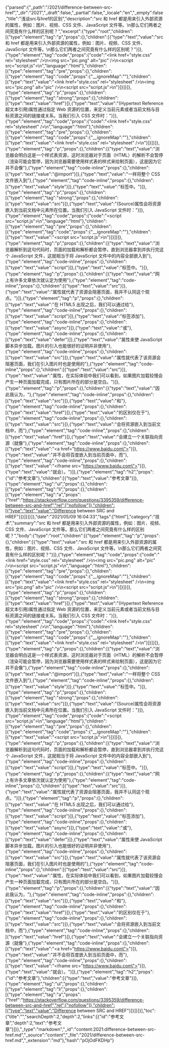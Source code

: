 {"parsed":{"_path":"/2021/difference-between-src-href","_dir":"2021","_draft":false,"_partial":false,"_locale":"en","_empty":false,"title":"浅谈src与href的区别","description":"src 和 href 都是用来引入外部资源的属性，例如：图片、视频、CSS 文件、JavaScript 文件等。\n那么它们两者之间究竟有什么样的区别呢？","excerpt":{"type":"root","children":[{"type":"element","tag":"p","props":{},"children":[{"type":"text","value":"src 和 href 都是用来引入外部资源的属性，例如：图片、视频、CSS 文件、JavaScript 文件等。\n那么它们两者之间究竟有什么样的区别呢？"}]},{"type":"element","tag":"code","props":{"code":"<link href=\"style.css\" rel=\"stylesheet\" />\n<img src=\"pic.png\" alt=\"pic\" />\n<script src=\"script.js\"></script>\n","language":"html"},"children":[{"type":"element","tag":"pre","props":{},"children":[{"type":"element","tag":"code","props":{"__ignoreMap":""},"children":[{"type":"text","value":"<link href=\"style.css\" rel=\"stylesheet\" />\n<img src=\"pic.png\" alt=\"pic\" />\n<script src=\"script.js\"></script>\n"}]}]}]},{"type":"element","tag":"p","props":{},"children":[{"type":"element","tag":"strong","props":{},"children":[{"type":"text","value":"href"}]},{"type":"text","value":"(Hypertext Reference 超文本引用)属性通过指定 Web 资源的位置，来定义当前元素或者当前文档与目标资源之间的链接或关系。当我们引入 CSS 文件时："}]},{"type":"element","tag":"code","props":{"code":"<link href=\"style.css\" rel=\"stylesheet\" />\n","language":"html"},"children":[{"type":"element","tag":"pre","props":{},"children":[{"type":"element","tag":"code","props":{"__ignoreMap":""},"children":[{"type":"text","value":"<link href=\"style.css\" rel=\"stylesheet\" />\n"}]}]}]},{"type":"element","tag":"p","props":{},"children":[{"type":"text","value":"浏览器会明白这是一个样式表资源，这时浏览器对于页面（HTML）的解析不会暂停（渲染可能会暂停，因为浏览器需要使用样式表的样式来绘制页面），这是因为它并不会像"},{"type":"element","tag":"code-inline","props":{},"children":[{"type":"text","value":"@import"}]},{"type":"text","value":"一样将整个 CSS 文件嵌入到"},{"type":"element","tag":"code-inline","props":{},"children":[{"type":"text","value":"style"}]},{"type":"text","value":"标签中。"}]},{"type":"element","tag":"p","props":{},"children":[{"type":"element","tag":"strong","props":{},"children":[{"type":"text","value":"src"}]},{"type":"text","value":"(Source)属性会将资源嵌入到当前文档中元素所在位置。当我们引入 JavaScript 文件时："}]},{"type":"element","tag":"code","props":{"code":"<script src=\"script.js\"></script>\n","language":"html"},"children":[{"type":"element","tag":"pre","props":{},"children":[{"type":"element","tag":"code","props":{"__ignoreMap":""},"children":[{"type":"text","value":"<script src=\"script.js\"></script>\n"}]}]}]},{"type":"element","tag":"p","props":{},"children":[{"type":"text","value":"浏览器解析到这句代码时，页面的加载和解析都会暂停，直到浏览器拿到并执行完这个 JavaScript 文件，这就相当于将 JavaScript 文件中的内容全部嵌入到"},{"type":"element","tag":"code-inline","props":{},"children":[{"type":"text","value":"script"}]},{"type":"text","value":"标签中。"}]},{"type":"element","tag":"p","props":{},"children":[{"type":"text","value":"网上有许多文章依次就认定为使用"},{"type":"element","tag":"code-inline","props":{},"children":[{"type":"text","value":"src"}]},{"type":"text","value":"属性就代表了资源会阻塞页面，我并不认同这个观点。"}]},{"type":"element","tag":"p","props":{},"children":[{"type":"text","value":"在 HTML5 出现之后，我们可以通过给"},{"type":"element","tag":"code-inline","props":{},"children":[{"type":"text","value":"script"}]},{"type":"text","value":"标签添加"},{"type":"element","tag":"code-inline","props":{},"children":[{"type":"text","value":"async"}]},{"type":"text","value":"或"},{"type":"element","tag":"code-inline","props":{},"children":[{"type":"text","value":"defer"}]},{"type":"text","value":"属性来使 JavaScript 脚本异步加载。图片的引入也能很好的证明并非使用"},{"type":"element","tag":"code-inline","props":{},"children":[{"type":"text","value":"src"}]},{"type":"text","value":"属性就代表了该资源会阻塞页面，我们在引入图片时也是使用的"},{"type":"element","tag":"code-inline","props":{},"children":[{"type":"text","value":"src"}]},{"type":"text","value":"属性，在实际体验中我们可以看到，如果图片加载较慢会产生一种页面加载完成，只有图片所在的部分是空白。"}]},{"type":"element","tag":"p","props":{},"children":[{"type":"text","value":"因此我认为，"},{"type":"element","tag":"code-inline","props":{},"children":[{"type":"text","value":"src"}]},{"type":"text","value":"和"},{"type":"element","tag":"code-inline","props":{},"children":[{"type":"text","value":"href"}]},{"type":"text","value":"的区别仅在于"},{"type":"element","tag":"code-inline","props":{},"children":[{"type":"text","value":"src"}]},{"type":"text","value":"会将资源嵌入到当前文档中，而"},{"type":"element","tag":"code-inline","props":{},"children":[{"type":"text","value":"href"}]},{"type":"text","value":"会建立一个关联指向资源（就像"},{"type":"element","tag":"code-inline","props":{},"children":[{"type":"text","value":"<a href=\"https://www.baidu.com\"></a>"}]},{"type":"text","value":"并不会将百度嵌入到当前页面中，而"},{"type":"element","tag":"code-inline","props":{},"children":[{"type":"text","value":"<iframe src=\"https://www.baidu.com\"></iframe>"}]},{"type":"text","value":"就会）。"}]},{"type":"element","tag":"h2","props":{"id":"参考文章"},"children":[{"type":"text","value":"参考文章"}]},{"type":"element","tag":"ul","props":{},"children":[{"type":"element","tag":"li","props":{},"children":[{"type":"element","tag":"a","props":{"href":"https://stackoverflow.com/questions/3395359/difference-between-src-and-href","rel":["nofollow"]},"children":[{"type":"text","value":"Difference between SRC and HREF"}]}]}]}]},"date":"2021/05/09 16:04:33","tags":["html"],"category":"技术","summary":"src 和 href 都是用来引入外部资源的属性，例如：图片、视频、CSS 文件、JavaScript 文件等。那么它们两者之间究竟有什么样的区别呢？","body":{"type":"root","children":[{"type":"element","tag":"p","props":{},"children":[{"type":"text","value":"src 和 href 都是用来引入外部资源的属性，例如：图片、视频、CSS 文件、JavaScript 文件等。\n那么它们两者之间究竟有什么样的区别呢？"}]},{"type":"element","tag":"code","props":{"code":"<link href=\"style.css\" rel=\"stylesheet\" />\n<img src=\"pic.png\" alt=\"pic\" />\n<script src=\"script.js\"></script>\n","language":"html"},"children":[{"type":"element","tag":"pre","props":{},"children":[{"type":"element","tag":"code","props":{"__ignoreMap":""},"children":[{"type":"text","value":"<link href=\"style.css\" rel=\"stylesheet\" />\n<img src=\"pic.png\" alt=\"pic\" />\n<script src=\"script.js\"></script>\n"}]}]}]},{"type":"element","tag":"p","props":{},"children":[{"type":"element","tag":"strong","props":{},"children":[{"type":"text","value":"href"}]},{"type":"text","value":"(Hypertext Reference 超文本引用)属性通过指定 Web 资源的位置，来定义当前元素或者当前文档与目标资源之间的链接或关系。当我们引入 CSS 文件时："}]},{"type":"element","tag":"code","props":{"code":"<link href=\"style.css\" rel=\"stylesheet\" />\n","language":"html"},"children":[{"type":"element","tag":"pre","props":{},"children":[{"type":"element","tag":"code","props":{"__ignoreMap":""},"children":[{"type":"text","value":"<link href=\"style.css\" rel=\"stylesheet\" />\n"}]}]}]},{"type":"element","tag":"p","props":{},"children":[{"type":"text","value":"浏览器会明白这是一个样式表资源，这时浏览器对于页面（HTML）的解析不会暂停（渲染可能会暂停，因为浏览器需要使用样式表的样式来绘制页面），这是因为它并不会像"},{"type":"element","tag":"code-inline","props":{},"children":[{"type":"text","value":"@import"}]},{"type":"text","value":"一样将整个 CSS 文件嵌入到"},{"type":"element","tag":"code-inline","props":{},"children":[{"type":"text","value":"style"}]},{"type":"text","value":"标签中。"}]},{"type":"element","tag":"p","props":{},"children":[{"type":"element","tag":"strong","props":{},"children":[{"type":"text","value":"src"}]},{"type":"text","value":"(Source)属性会将资源嵌入到当前文档中元素所在位置。当我们引入 JavaScript 文件时："}]},{"type":"element","tag":"code","props":{"code":"<script src=\"script.js\"></script>\n","language":"html"},"children":[{"type":"element","tag":"pre","props":{},"children":[{"type":"element","tag":"code","props":{"__ignoreMap":""},"children":[{"type":"text","value":"<script src=\"script.js\"></script>\n"}]}]}]},{"type":"element","tag":"p","props":{},"children":[{"type":"text","value":"浏览器解析到这句代码时，页面的加载和解析都会暂停，直到浏览器拿到并执行完这个 JavaScript 文件，这就相当于将 JavaScript 文件中的内容全部嵌入到"},{"type":"element","tag":"code-inline","props":{},"children":[{"type":"text","value":"script"}]},{"type":"text","value":"标签中。"}]},{"type":"element","tag":"p","props":{},"children":[{"type":"text","value":"网上有许多文章依次就认定为使用"},{"type":"element","tag":"code-inline","props":{},"children":[{"type":"text","value":"src"}]},{"type":"text","value":"属性就代表了资源会阻塞页面，我并不认同这个观点。"}]},{"type":"element","tag":"p","props":{},"children":[{"type":"text","value":"在 HTML5 出现之后，我们可以通过给"},{"type":"element","tag":"code-inline","props":{},"children":[{"type":"text","value":"script"}]},{"type":"text","value":"标签添加"},{"type":"element","tag":"code-inline","props":{},"children":[{"type":"text","value":"async"}]},{"type":"text","value":"或"},{"type":"element","tag":"code-inline","props":{},"children":[{"type":"text","value":"defer"}]},{"type":"text","value":"属性来使 JavaScript 脚本异步加载。图片的引入也能很好的证明并非使用"},{"type":"element","tag":"code-inline","props":{},"children":[{"type":"text","value":"src"}]},{"type":"text","value":"属性就代表了该资源会阻塞页面，我们在引入图片时也是使用的"},{"type":"element","tag":"code-inline","props":{},"children":[{"type":"text","value":"src"}]},{"type":"text","value":"属性，在实际体验中我们可以看到，如果图片加载较慢会产生一种页面加载完成，只有图片所在的部分是空白。"}]},{"type":"element","tag":"p","props":{},"children":[{"type":"text","value":"因此我认为，"},{"type":"element","tag":"code-inline","props":{},"children":[{"type":"text","value":"src"}]},{"type":"text","value":"和"},{"type":"element","tag":"code-inline","props":{},"children":[{"type":"text","value":"href"}]},{"type":"text","value":"的区别仅在于"},{"type":"element","tag":"code-inline","props":{},"children":[{"type":"text","value":"src"}]},{"type":"text","value":"会将资源嵌入到当前文档中，而"},{"type":"element","tag":"code-inline","props":{},"children":[{"type":"text","value":"href"}]},{"type":"text","value":"会建立一个关联指向资源（就像"},{"type":"element","tag":"code-inline","props":{},"children":[{"type":"text","value":"<a href=\"https://www.baidu.com\"></a>"}]},{"type":"text","value":"并不会将百度嵌入到当前页面中，而"},{"type":"element","tag":"code-inline","props":{},"children":[{"type":"text","value":"<iframe src=\"https://www.baidu.com\"></iframe>"}]},{"type":"text","value":"就会）。"}]},{"type":"element","tag":"h2","props":{"id":"参考文章"},"children":[{"type":"text","value":"参考文章"}]},{"type":"element","tag":"ul","props":{},"children":[{"type":"element","tag":"li","props":{},"children":[{"type":"element","tag":"a","props":{"href":"https://stackoverflow.com/questions/3395359/difference-between-src-and-href","rel":["nofollow"]},"children":[{"type":"text","value":"Difference between SRC and HREF"}]}]}]}],"toc":{"title":"","searchDepth":2,"depth":2,"links":[{"id":"参考文章","depth":2,"text":"参考文章"}]}},"_type":"markdown","_id":"content:2021:difference-between-src-href.md","_source":"content","_file":"2021/difference-between-src-href.md","_extension":"md"},"hash":"pOjOdFKDHp"}